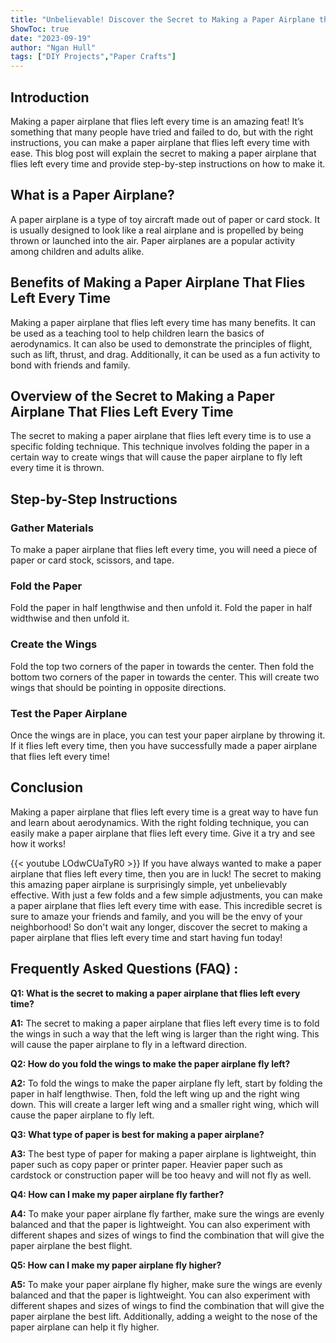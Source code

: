 ```yaml
---
title: "Unbelievable! Discover the Secret to Making a Paper Airplane that Flies Left Every Time!"
ShowToc: true 
date: "2023-09-19"
author: "Ngan Hull" 
tags: ["DIY Projects","Paper Crafts"]
---
```

## Introduction

Making a paper airplane that flies left every time is an amazing feat! It’s something that many people have tried and failed to do, but with the right instructions, you can make a paper airplane that flies left every time with ease. This blog post will explain the secret to making a paper airplane that flies left every time and provide step-by-step instructions on how to make it.

## What is a Paper Airplane?

A paper airplane is a type of toy aircraft made out of paper or card stock. It is usually designed to look like a real airplane and is propelled by being thrown or launched into the air. Paper airplanes are a popular activity among children and adults alike.

## Benefits of Making a Paper Airplane That Flies Left Every Time

Making a paper airplane that flies left every time has many benefits. It can be used as a teaching tool to help children learn the basics of aerodynamics. It can also be used to demonstrate the principles of flight, such as lift, thrust, and drag. Additionally, it can be used as a fun activity to bond with friends and family.

## Overview of the Secret to Making a Paper Airplane That Flies Left Every Time

The secret to making a paper airplane that flies left every time is to use a specific folding technique. This technique involves folding the paper in a certain way to create wings that will cause the paper airplane to fly left every time it is thrown.

## Step-by-Step Instructions

### Gather Materials

To make a paper airplane that flies left every time, you will need a piece of paper or card stock, scissors, and tape.

### Fold the Paper

Fold the paper in half lengthwise and then unfold it. Fold the paper in half widthwise and then unfold it.

### Create the Wings

Fold the top two corners of the paper in towards the center. Then fold the bottom two corners of the paper in towards the center. This will create two wings that should be pointing in opposite directions.

### Test the Paper Airplane

Once the wings are in place, you can test your paper airplane by throwing it. If it flies left every time, then you have successfully made a paper airplane that flies left every time!

## Conclusion

Making a paper airplane that flies left every time is a great way to have fun and learn about aerodynamics. With the right folding technique, you can easily make a paper airplane that flies left every time. Give it a try and see how it works!

{{< youtube LOdwCUaTyR0 >}} 
If you have always wanted to make a paper airplane that flies left every time, then you are in luck! The secret to making this amazing paper airplane is surprisingly simple, yet unbelievably effective. With just a few folds and a few simple adjustments, you can make a paper airplane that flies left every time with ease. This incredible secret is sure to amaze your friends and family, and you will be the envy of your neighborhood! So don't wait any longer, discover the secret to making a paper airplane that flies left every time and start having fun today!

## Frequently Asked Questions (FAQ) :
**Q1: What is the secret to making a paper airplane that flies left every time?**

**A1:** The secret to making a paper airplane that flies left every time is to fold the wings in such a way that the left wing is larger than the right wing. This will cause the paper airplane to fly in a leftward direction.

**Q2: How do you fold the wings to make the paper airplane fly left?**

**A2:** To fold the wings to make the paper airplane fly left, start by folding the paper in half lengthwise. Then, fold the left wing up and the right wing down. This will create a larger left wing and a smaller right wing, which will cause the paper airplane to fly left.

**Q3: What type of paper is best for making a paper airplane?**

**A3:** The best type of paper for making a paper airplane is lightweight, thin paper such as copy paper or printer paper. Heavier paper such as cardstock or construction paper will be too heavy and will not fly as well.

**Q4: How can I make my paper airplane fly farther?**

**A4:** To make your paper airplane fly farther, make sure the wings are evenly balanced and that the paper is lightweight. You can also experiment with different shapes and sizes of wings to find the combination that will give the paper airplane the best flight.

**Q5: How can I make my paper airplane fly higher?**

**A5:** To make your paper airplane fly higher, make sure the wings are evenly balanced and that the paper is lightweight. You can also experiment with different shapes and sizes of wings to find the combination that will give the paper airplane the best lift. Additionally, adding a weight to the nose of the paper airplane can help it fly higher.





